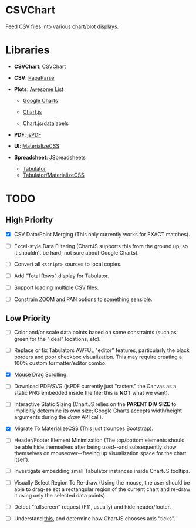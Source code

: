 # CSVChart

Feed CSV files into various chart/plot displays.

# Libraries

- **CSVChart**: [CSVChart](lib/csvchart.js)

- **CSV**: [PapaParse](https://papaparse.com)

- **Plots**: [Awesome List](https://github.com/zingchart/awesome-charting)

  - [Google Charts](https://developers.google.com/chart)

  - [Chart.js](https://www.chartjs.org)
  - [Chart.js/datalabels](https://github.com/chartjs/chartjs-plugin-datalabels)

- **PDF**: [jsPDF](https://github.com/parallax/jsPDF)

- **UI**: [MaterializeCSS](https://materializecss.com)

- **Spreadsheet**: [JSpreadsheets](https://jspreadsheets.com)

  - [Tabulator](http://tabulator.info)
  - [Tabulator/MaterializeCSS](http://tabulator.info/docs/5.3/theme#framework-materialize)

# TODO

## High Priority

- [x] CSV Data/Point Merging (This only currently works for EXACT matches).

- [ ] Excel-style Data Filtering (ChartJS supports this from the ground up, so
  it shouldn't be hard; not sure about Google Charts).

- [ ] Convert all `<script>` sources to local copies.

- [ ] Add "Total Rows" display for Tabulator.

- [ ] Support loading multiple CSV files.

- [ ] Constrain ZOOM and PAN options to something sensible.

## Low Priority

- [ ] Color and/or scale data points based on some constraints (such as green
  for the "ideal" locations, etc).

- [ ] Replace or fix Tabulators AWFUL "editor" features, particularly the black
  borders and poor checkbox visualization. This may require creating a 100%
  custom formatter/editor combo.

- [x] Mouse Drag Scrolling.

- [ ] Download PDF/SVG (jsPDF currently just "rasters" the Canvas as a static
  PNG embedded inside the file; this is **NOT** what we want).

- [ ] Interactive Static Sizing (ChartJS relies on the **PARENT DIV SIZE** to
  implicitly determine its own size; Google Charts accepts width/height
  arguments during the *draw* API call).

- [x] Migrate To MaterializeCSS (This just trounces Bootstrap).

- [ ] Header/Footer Element Minimization (The top/bottom elements should be able
  hide themselves after being used--and subsequently show themselves on
  mouseover--freeing up visualization space for the chart itself).

- [ ] Investigate embedding small Tabulator instances inside ChartJS tooltips.

- [ ] Visually Select Region To Re-draw (Using the mouse, the user should be
  able to drag-select a rectangular region of the current chart and re-draw it
  using only the selected data points).

- [ ] Detect "fullscreen" request (F11, usually) and hide header/footer.

- [ ] Understand [this](https://towardsdev.com/logarithmic-scale-how-to-plot-and-actually-understand-it-c38f00212206),
  and determine how ChartJS chooses axis "ticks".
